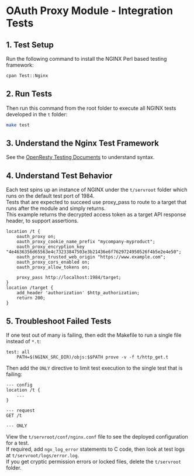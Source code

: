 # OAuth Proxy Module - Integration Tests

## 1. Test Setup

Run the following command to install the NGINX Perl based testing framework:

```bash
cpan Test::Nginx
```

## 2. Run Tests

Then run this command from the root folder to execute all NGINX tests developed in the `t` folder:

```bash
make test
```

## 3. Understand the Nginx Test Framework

See the [OpenResty Testing Documents](https://openresty.gitbooks.io/programming-openresty/content/testing/preparing-tests.html) to understand syntax.

## 4. Understand Test Behavior

Each test spins up an instance of NGINX under the `t/servroot` folder which runs on the default test port of 1984.\
Tests that are expected to succeed use proxy_pass to route to a target that runs after the module and simply returns.\
This example returns the decrypted access token as a target API response header, to support assertions.

```nginx
location /t {
    oauth_proxy on;
    oauth_proxy_cookie_name_prefix "mycompany-myproduct";
    oauth_proxy_encryption_key "4e4636356d65563e4c73233847503e3b21436e6f7629724950526f4b5e2e4e50";
    oauth_proxy_trusted_web_origin "https://www.example.com";
    oauth_proxy_cors_enabled on;
    oauth_proxy_allow_tokens on;
    
    proxy_pass http://localhost:1984/target;
}
location /target {
    add_header 'authorization' $http_authorization;
    return 200;
}
```

## 5. Troubleshoot Failed Tests

If one test out of many is failing, then edit the Makefile to run a single file instead of `*.t`:

```text
test: all
	PATH=$(NGINX_SRC_DIR)/objs:$$PATH prove -v -f t/http_get.t
```

Then add the `ONLY` directive to limit test execution to the single test that is failing:

```text
--- config
location /t {
    ...
}

--- request
GET /t

--- ONLY
```

View the `t/servroot/conf/nginx.conf` file to see the deployed configuration for a test.\
If required, add `ngx_log_error` statements to C code, then look at test logs at `t/servroot/logs/error.log`.\
If you get cryptic permission errors or locked files, delete the `t/servroot` folder.
